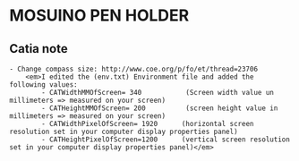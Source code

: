 # MOSUINO PEN HOLDER
 
## Catia note
    - Change compass size: http://www.coe.org/p/fo/et/thread=23706
        <em>I edited the (env.txt) Environment file and added the following values:
            - CATWidthMMOfScreen= 340           (Screen width value un millimeters => measured on your screen)
            - CATHeightMMOfScreen= 200          (screen height value in millimeters => measured on your screen)
            - CATWidthPixelOfScreen= 1920      (horizontal screen resolution set in your computer display properties panel)
            - CATHeightPixelOfScreen=1200      (vertical screen resolution set in your computer display properties panel)</em>
